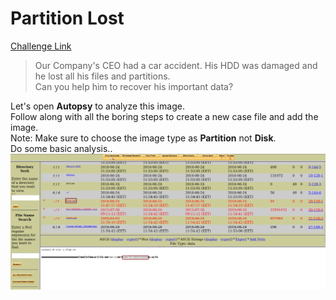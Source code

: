 **Partition Lost**
===================  
[Challenge Link](https://s3-eu-west-1.amazonaws.com/talentchallenges/Forensics/partition-lost.img)  

> Our Company's CEO had a car accident. His HDD was damaged and he lost all his files and partitions.    
> Can you help him to recover his important data?

Let's open **Autopsy** to analyze this image.  
Follow along with all the boring steps to create a new case file and add the image.  
Note: Make sure to choose the image type as **Partition** not **Disk**.  
Do some basic analysis..  
![](images/partition-lost.png)  
